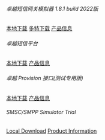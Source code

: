 ###### 卓越短信网关模拟器 1.8.1 build 2022版

[本地下载](/Download/Trial/SIM1.81-build-2022.zip) [多特下载](https://www.duote.com/soft/538059.html) [产品信息](/product_detail/103)

###### 卓越短信平台

[本地下载](/Download/Trial/SMSPF%202.1%20Trial.rar) [产品信息](/product_detail/101)

###### 卓越 Provision 接口(测试专用版)

[本地下载](/Download/Trial/Provision%201.0.rar) [产品信息](/product_detail/104)

###### SMSC/SMPP Simulator Trial
[Local Download](/Download/Trial/SMSCSimulatorTrial-2022.zip)  [Product Information](/product_detail/105)